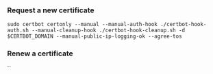 ### Request a new certificate
`sudo certbot certonly --manual --manual-auth-hook ./certbot-hook-auth.sh --manual-cleanup-hook ./certbot-hook-cleanup.sh -d $CERTBOT_DOMAIN --manual-public-ip-logging-ok --agree-tos`

### Renew a certificate
``
